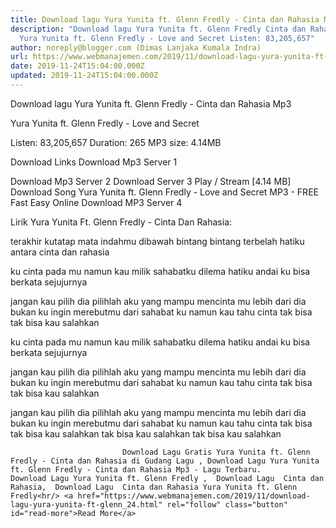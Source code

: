 ```yaml
---
title: Download lagu Yura Yunita ft. Glenn Fredly - Cinta dan Rahasia Mp3
description: "Download lagu Yura Yunita ft. Glenn Fredly Cinta dan Rahasia Mp3
  Yura Yunita ft. Glenn Fredly - Love and Secret Listen: 83,205,657"
author: noreply@blogger.com (Dimas Lanjaka Kumala Indra)
url: https://www.webmanajemen.com/2019/11/download-lagu-yura-yunita-ft-glenn_24.html
date: 2019-11-24T15:04:00.000Z
updated: 2019-11-24T15:04:00.000Z
---
```


Download lagu Yura Yunita ft. Glenn Fredly - Cinta dan Rahasia Mp3

  Yura Yunita ft.  Glenn Fredly - Love and Secret 

  Listen: 83,205,657 
  Duration: 265 
  MP3 size: 4.14MB 

  Download Links 
  Download Mp3 Server 1 

  Download Mp3 Server 2 
  Download Server 3 
  Play / Stream [4.14 MB] Download Song Yura Yunita ft.  Glenn Fredly - Love and Secret MP3 - FREE Fast Easy Online 
  Download MP3 Server 4 


                             
Lirik Yura Yunita Ft. Glenn Fredly - Cinta Dan Rahasia:
                             
terakhir kutatap mata indahmu
  dibawah bintang bintang
  terbelah hatiku
  antara cinta dan rahasia
  
  ku cinta pada mu namun kau milik
  sahabatku dilema
  hatiku
  andai ku bisa berkata sejujurnya
  
  jangan kau pilih dia
  pilihlah aku yang mampu mencinta mu lebih dari dia
  bukan ku ingin merebutmu dari sahabat ku
  namun kau tahu
  cinta tak bisa tak bisa kau salahkan
  
  ku cinta pada mu namun kau milik
  sahabatku dilema
  hatiku
  andai ku bisa berkata sejujurnya
  
  jangan kau pilih dia
  pilihlah aku yang mampu mencinta mu lebih dari dia
  bukan ku ingin merebutmu dari sahabat ku
  namun kau tahu
  cinta tak bisa tak bisa kau salahkan
  
  jangan kau pilih dia
  pilihlah aku yang mampu mencinta mu lebih dari dia
  bukan ku ingin merebutmu dari sahabat ku
  namun kau tahu
  cinta tak bisa tak bisa kau salahkan
  tak bisa kau salahkan
  tak bisa kau salahkan                                 
                                 
                             Download Lagu Gratis Yura Yunita ft. Glenn Fredly - Cinta dan Rahasia di Gudang Lagu , Download Lagu Yura Yunita ft. Glenn Fredly - Cinta dan Rahasia Mp3 - Lagu Terbaru.                                                         Download Lagu Yura Yunita ft. Glenn Fredly ,  Download Lagu  Cinta dan Rahasia,  Download Lagu  Cinta dan Rahasia Yura Yunita ft. Glenn Fredly<hr/> <a href="https://www.webmanajemen.com/2019/11/download-lagu-yura-yunita-ft-glenn_24.html" rel="follow" class="button" id="read-more">Read More</a>